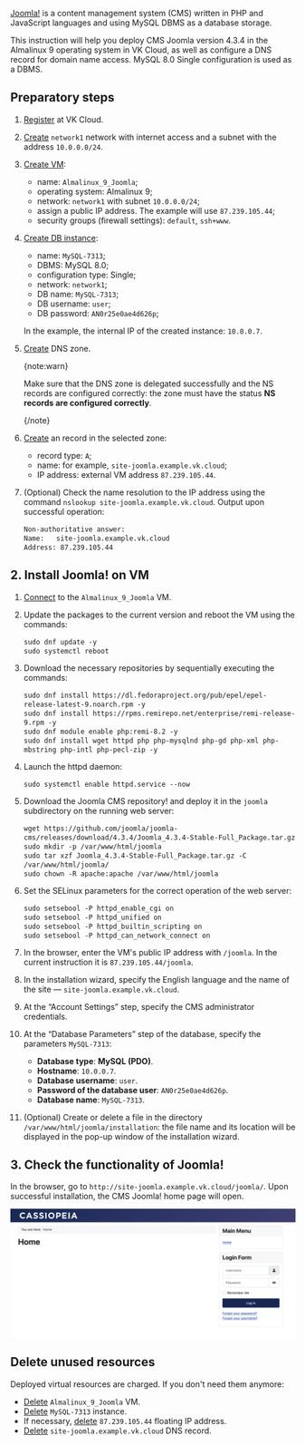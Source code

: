 [Joomla!](https://www.joomla.org) is a content management system (CMS) written in PHP and JavaScript languages and using MySQL DBMS as a database storage.

This instruction will help you deploy CMS Joomla version 4.3.4 in the Almalinux 9 operating system in VK Cloud, as well as configure a DNS record for domain name access. MySQL 8.0 Single configuration is used as a DBMS.

## Preparatory steps

1. [Register](/en/intro/start/account-registration) at VK Cloud.
1. [Create](/en/networks/vnet/instructions/net#creating_network) `network1` network with internet access and a subnet with the address `10.0.0.0/24`.
1. [Create VM](/en/computing/iaas/instructions/vm/vm-create):

   - name: `Almalinux_9_Joomla`;
   - operating system: Almalinux 9;
   - network: `network1` with subnet `10.0.0.0/24`;
   - assign a public IP address. The example will use `87.239.105.44`;
   - security groups (firewall settings): `default`, `ssh+www`.

1. [Create DB instance](/en/dbs/dbaas/instructions/create):

   - name: `MySQL-7313`;
   - DBMS: MySQL 8.0;
   - configuration type: Single;
   - network: `network1`;
   - DB name: `MySQL-7313`;
   - DB username: `user`;
   - DB password: `AN0r25e0ae4d626p`;

   In the example, the internal IP of the created instance: `10.0.0.7`.

1. [Create](/en/networks/dns/publicdns#creating_a_zone) DNS zone.

   {note:warn}

   Make sure that the DNS zone is delegated successfully and the NS records are configured correctly: the zone must have the status **NS records are configured correctly**.

   {/note}

1. [Create](/en/networks/dns/publicdns#adding_resource_records) an record in the selected zone:

   - record type: `A`;
   - name: for example, `site-joomla.example.vk.cloud`;
   - IP address: external VM address `87.239.105.44`.

1. (Optional) Check the name resolution to the IP address using the command `nslookup site-joomla.example.vk.cloud`. Output upon successful operation:

   ```console
   Non-authoritative answer:
   Name:   site-joomla.example.vk.cloud
   Address: 87.239.105.44
   ```

## 2. Install Joomla! on VM

1. [Connect](/en/computing/iaas/instructions/vm/vm-connect/vm-connect-nix) to the `Almalinux_9_Joomla` VM.
1. Update the packages to the current version and reboot the VM using the commands:

   ```console
   sudo dnf update -y
   sudo systemctl reboot
   ```

1. Download the necessary repositories by sequentially executing the commands:

   ```console
   sudo dnf install https://dl.fedoraproject.org/pub/epel/epel-release-latest-9.noarch.rpm -y
   sudo dnf install https://rpms.remirepo.net/enterprise/remi-release-9.rpm -y
   sudo dnf module enable php:remi-8.2 -y
   sudo dnf install wget httpd php php-mysqlnd php-gd php-xml php-mbstring php-intl php-pecl-zip -y
   ```

1. Launch the httpd daemon:

   ```console
   sudo systemctl enable httpd.service --now
   ```

1. Download the Joomla CMS repository! and deploy it in the `joomla` subdirectory on the running web server:

   ```console
   wget https://github.com/joomla/joomla-cms/releases/download/4.3.4/Joomla_4.3.4-Stable-Full_Package.tar.gz
   sudo mkdir -p /var/www/html/joomla
   sudo tar xzf Joomla_4.3.4-Stable-Full_Package.tar.gz -C /var/www/html/joomla/
   sudo chown -R apache:apache /var/www/html/joomla
   ```

1. Set the SELinux parameters for the correct operation of the web server:

   ```console
   sudo setsebool -P httpd_enable_cgi on
   sudo setsebool -P httpd_unified on
   sudo setsebool -P httpd_builtin_scripting on
   sudo setsebool -P httpd_can_network_connect on
   ```

1. In the browser, enter the VM's public IP address with `/joomla`. In the current instruction it is `87.239.105.44/joomla`.
1. In the installation wizard, specify the English language and the name of the site — `site-joomla.example.vk.cloud`.
1. At the “Account Settings” step, specify the CMS administrator credentials.
1. At the “Database Parameters” step of the database, specify the parameters `MySQL-7313`:

   - **Database type**: **MySQL (PDO)**.
   - **Hostname**: `10.0.0.7`.
   - **Database username**: `user`.
   - **Password of the database user**: `AN0r25e0ae4d626p`.
   - **Database name**: `MySQL-7313`.

1. (Optional) Create or delete a file in the directory `/var/www/html/joomla/installation`: the file name and its location will be displayed in the pop-up window of the installation wizard.

## 3. Check the functionality of Joomla!

In the browser, go to `http://site-joomla.example.vk.cloud/joomla/`. Upon successful installation, the CMS Joomla! home page will open.

![](assets/joomla_main.png)

## Delete unused resources

Deployed virtual resources are charged. If you don't need them anymore:

- [Delete](/en/computing/iaas/instructions/vm/vm-manage#delete_vm) `Almalinux_9_Joomla` VM.
- [Delete](/en/dbs/dbaas/instructions/delete) `MySQL-7313` instance.
- If necessary, [delete](/en/networks/vnet/instructions/ip/floating-ip#removing_floating_ip_address_from_the_project) `87.239.105.44` floating IP address.
- [Delete](/en/networks/dns/publicdns#deleting_resource_records) `site-joomla.example.vk.cloud` DNS record.
